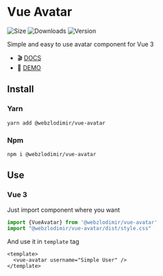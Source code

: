 # Vue Avatar
![Size](https://img.shields.io/bundlephobia/minzip/@webzlodimir/vue-avatar)
![Downloads](https://img.shields.io/npm/dt/@webzlodimir/vue-avatar)
![Version](https://img.shields.io/npm/v/@webzlodimir/vue-avatar)

Simple and easy to use avatar component for Vue 3

- :clapper: [DOCS](https://vaban-ru.github.io/vue-avatar/)
- :open_book: [DEMO](https://github.com/vaban-ru/vue-bottom-sheet/blob/master/README_VUE2.MD)

## Install

### Yarn

```
yarn add @webzlodimir/vue-avatar
```

### Npm

```
npm i @webzlodimir/vue-avatar
```

## Use

### Vue 3

Just import component where you want

```js
import {VueAvatar} from '@webzlodimir/vue-avatar'
import "@webzlodimir/vue-avatar/dist/style.css"
```

And use it in `template` tag

```vue
<template>
  <vue-avatar username="Simple User" />
</template>
```
